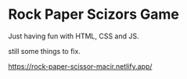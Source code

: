 # Rock Paper Scizors Game

Just having fun with HTML, CSS and JS.

still some things to fix.

https://rock-paper-scissor-macir.netlify.app/
